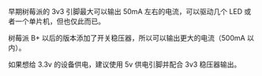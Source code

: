 早期树莓派的 3v3 引脚最大可以输出 50mA 左右的电流，可以驱动几个 LED 或者一个单片机，但也仅此而已。

树莓派 B+ 以后的版本添加了开关稳压器，所以可以输出更大的电流（500mA 以内）。

如果想给 3.3v 的设备供电，建议使用 5v 供电引脚并配合 3v3 稳压器输出。
